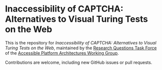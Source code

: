 # Inaccessibility of CAPTCHA: Alternatives to Visual Turing Tests on the Web

This is the repository for *Inaccessibility of CAPTCHA: Alternatives to Visual Turing Tests on the Web*, maintained by the [Research Questions Task Force](https://www.w3.org/WAI/APA/task-forces/research-questions/) of the [Accessible Platform Architectures Working Group](https://www.w3.org/WAI/APA/).

Contributions are welcome, including new GitHub issues or pull requests.
